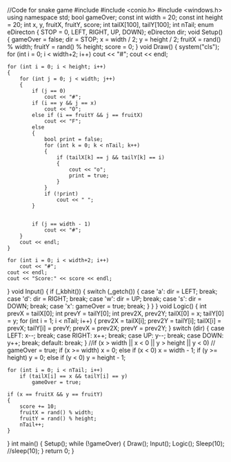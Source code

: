 //Code for snake game
#include <iostream>
#include <conio.h>
#include <windows.h>
using namespace std;
bool gameOver;
const int width = 20;
const int height = 20;
int x, y, fruitX, fruitY, score;
int tailX[100], tailY[100];
int nTail;
enum eDirecton { STOP = 0, LEFT, RIGHT, UP, DOWN};
eDirecton dir;
void Setup()
{
	gameOver = false;
	dir = STOP;
	x = width / 2;
	y = height / 2;
	fruitX = rand() % width;
	fruitY = rand() % height;
	score = 0;
}
void Draw()
{
	system("cls"); 
	for (int i = 0; i < width+2; i++)
		cout << "#";
	cout << endl;

	for (int i = 0; i < height; i++)
	{
		for (int j = 0; j < width; j++)
		{
			if (j == 0)
				cout << "#";
			if (i == y && j == x)
				cout << "O";
			else if (i == fruitY && j == fruitX)
				cout << "F";
			else
			{
				bool print = false;
				for (int k = 0; k < nTail; k++)
				{
					if (tailX[k] == j && tailY[k] == i)
					{
						cout << "o";
						print = true;
					}
				}
				if (!print)
					cout << " ";
			}
				

			if (j == width - 1)
				cout << "#";
		}
		cout << endl;
	}

	for (int i = 0; i < width+2; i++)
		cout << "#";
	cout << endl;
	cout << "Score:" << score << endl;
}
void Input()
{
	if (_kbhit())
	{
		switch (_getch())
		{
		case 'a':
			dir = LEFT;
			break;
		case 'd':
			dir = RIGHT;
			break;
		case 'w':
			dir = UP;
			break;
		case 's':
			dir = DOWN;
			break;
		case 'x':
			gameOver = true;
			break;
		}
	}
}
void Logic()
{
	int prevX = tailX[0];
	int prevY = tailY[0];
	int prev2X, prev2Y;
	tailX[0] = x;
	tailY[0] = y;
	for (int i = 1; i < nTail; i++)
	{
		prev2X = tailX[i];
		prev2Y = tailY[i];
		tailX[i] = prevX;
		tailY[i] = prevY;
		prevX = prev2X;
		prevY = prev2Y;
	}
	switch (dir)
	{
	case LEFT:
		x--;
		break;
	case RIGHT:
		x++;
		break;
	case UP:
		y--;
		break;
	case DOWN:
		y++;
		break;
	default:
		break;
	}
	//if (x > width || x < 0 || y > height || y < 0)
	//	gameOver = true;
	if (x >= width) x = 0; else if (x < 0) x = width - 1;
	if (y >= height) y = 0; else if (y < 0) y = height - 1;

	for (int i = 0; i < nTail; i++)
		if (tailX[i] == x && tailY[i] == y)
			gameOver = true;

	if (x == fruitX && y == fruitY)
	{
		score += 10;
		fruitX = rand() % width;
		fruitY = rand() % height;
		nTail++;
	}
}
int main()
{
	Setup();
	while (!gameOver)
	{
		Draw();
		Input();
		Logic();
		Sleep(10); //sleep(10);
	}
	return 0;
}

